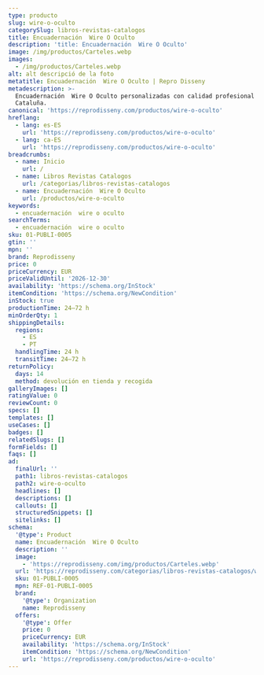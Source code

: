 ```yaml
---
type: producto
slug: wire-o-oculto
categorySlug: libros-revistas-catalogos
title: Encuadernación  Wire O Oculto
description: 'title: Encuadernación  Wire O Oculto'
image: /img/productos/Carteles.webp
images:
  - /img/productos/Carteles.webp
alt: alt descripció de la foto
metatitle: Encuadernación  Wire O Oculto | Repro Disseny
metadescription: >-
  Encuadernación  Wire O Oculto personalizadas con calidad profesional en
  Cataluña.
canonical: 'https://reprodisseny.com/productos/wire-o-oculto'
hreflang:
  - lang: es-ES
    url: 'https://reprodisseny.com/productos/wire-o-oculto'
  - lang: ca-ES
    url: 'https://reprodisseny.com/productos/wire-o-oculto'
breadcrumbs:
  - name: Inicio
    url: /
  - name: Libros Revistas Catalogos
    url: /categorias/libros-revistas-catalogos
  - name: Encuadernación  Wire O Oculto
    url: /productos/wire-o-oculto
keywords:
  - encuadernación  wire o oculto
searchTerms:
  - encuadernación  wire o oculto
sku: 01-PUBLI-0005
gtin: ''
mpn: ''
brand: Reprodisseny
price: 0
priceCurrency: EUR
priceValidUntil: '2026-12-30'
availability: 'https://schema.org/InStock'
itemCondition: 'https://schema.org/NewCondition'
inStock: true
productionTime: 24–72 h
minOrderQty: 1
shippingDetails:
  regions:
    - ES
    - PT
  handlingTime: 24 h
  transitTime: 24–72 h
returnPolicy:
  days: 14
  method: devolución en tienda y recogida
galleryImages: []
ratingValue: 0
reviewCount: 0
specs: []
templates: []
useCases: []
badges: []
relatedSlugs: []
formFields: []
faqs: []
ad:
  finalUrl: ''
  path1: libros-revistas-catalogos
  path2: wire-o-oculto
  headlines: []
  descriptions: []
  callouts: []
  structuredSnippets: []
  sitelinks: []
schema:
  '@type': Product
  name: Encuadernación  Wire O Oculto
  description: ''
  image:
    - 'https://reprodisseny.com/img/productos/Carteles.webp'
  url: 'https://reprodisseny.com/categorias/libros-revistas-catalogos/wire-o-oculto'
  sku: 01-PUBLI-0005
  mpn: REF-01-PUBLI-0005
  brand:
    '@type': Organization
    name: Reprodisseny
  offers:
    '@type': Offer
    price: 0
    priceCurrency: EUR
    availability: 'https://schema.org/InStock'
    itemCondition: 'https://schema.org/NewCondition'
    url: 'https://reprodisseny.com/productos/wire-o-oculto'
---
```


